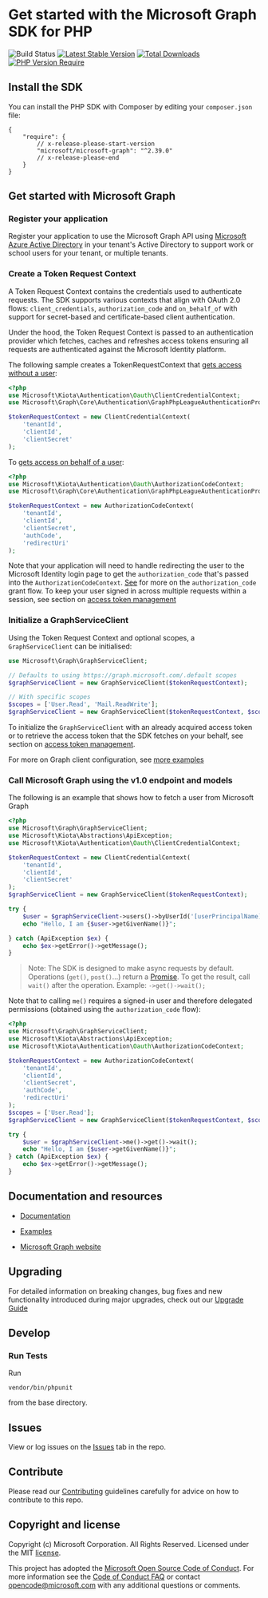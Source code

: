 # Get started with the Microsoft Graph SDK for PHP

![Build Status](https://github.com/microsoftgraph/msgraph-sdk-php/actions/workflows/pr-validation.yml/badge.svg)
[![Latest Stable Version](http://poser.pugx.org/microsoft/microsoft-graph/v)](https://packagist.org/packages/microsoft/microsoft-graph)
[![Total Downloads](http://poser.pugx.org/microsoft/microsoft-graph/downloads)](https://packagist.org/packages/microsoft/microsoft-graph)
[![PHP Version Require](http://poser.pugx.org/microsoft/microsoft-graph/require/php)](https://packagist.org/packages/microsoft/microsoft-graph)

## Install the SDK
You can install the PHP SDK with Composer by editing your `composer.json` file:
```jsonc
{
    "require": {
        // x-release-please-start-version
        "microsoft/microsoft-graph": "^2.39.0"
        // x-release-please-end
    }
}
```
## Get started with Microsoft Graph

### Register your application

Register your application to use the Microsoft Graph API using [Microsoft Azure Active Directory](https://portal.azure.com/#blade/Microsoft_AAD_RegisteredApps/ApplicationsListBlade) in your tenant's Active Directory to support work or school users for your tenant, or multiple tenants.

### Create a Token Request Context

A Token Request Context contains the credentials used to authenticate requests. The SDK supports various contexts that align with OAuth 2.0 flows: `client_credentials`, `authorization_code` and `on_behalf_of` with support for secret-based and certificate-based client authentication.

Under the hood, the Token Request Context is passed to an authentication provider which fetches, caches and refreshes access tokens ensuring all requests are authenticated against the Microsoft Identity platform.

The following sample creates a TokenRequestContext that [gets access without a user](https://docs.microsoft.com/en-us/graph/auth-v2-service?context=graph%2Fapi%2F1.0&view=graph-rest-1.0):

```php
<?php
use Microsoft\Kiota\Authentication\Oauth\ClientCredentialContext;
use Microsoft\Graph\Core\Authentication\GraphPhpLeagueAuthenticationProvider;

$tokenRequestContext = new ClientCredentialContext(
    'tenantId',
    'clientId',
    'clientSecret'
);

```

To [gets access on behalf of a user](https://docs.microsoft.com/en-us/graph/auth-v2-user?context=graph%2Fapi%2F1.0&view=graph-rest-1.0):

```php
<?php
use Microsoft\Kiota\Authentication\Oauth\AuthorizationCodeContext;
use Microsoft\Graph\Core\Authentication\GraphPhpLeagueAuthenticationProvider;

$tokenRequestContext = new AuthorizationCodeContext(
    'tenantId',
    'clientId',
    'clientSecret',
    'authCode',
    'redirectUri'
);

```
Note that your application will need to handle redirecting the user to the Microsoft Identity login page to get the `authorization_code` that's passed into the `AuthorizationCodeContext`.
[See](https://docs.microsoft.com/en-us/azure/active-directory/develop/v2-oauth2-auth-code-flow) for more on the `authorization_code` grant flow.
To keep your user signed in across multiple requests within a session, see section on [access token management](docs/authentication_samples.md#access-token-management)


### Initialize a GraphServiceClient

Using the Token Request Context and optional scopes, a `GraphServiceClient` can be initialised:

```php
use Microsoft\Graph\GraphServiceClient;

// Defaults to using https://graph.microsoft.com/.default scopes
$graphServiceClient = new GraphServiceClient($tokenRequestContext);

// With specific scopes
$scopes = ['User.Read', 'Mail.ReadWrite'];
$graphServiceClient = new GraphServiceClient($tokenRequestContext, $scopes);
```

To initialize the `GraphServiceClient` with an already acquired access token or to retrieve the access token that the SDK fetches on your behalf, see section on [access token management](docs/authentication_samples.md#access-token-management).

For more on Graph client configuration, see [more examples](docs/authentication_samples.md#creating-a-graph-client)

### Call Microsoft Graph using the v1.0 endpoint and models

The following is an example that shows how to fetch a user from Microsoft Graph

```php
<?php
use Microsoft\Graph\GraphServiceClient;
use Microsoft\Kiota\Abstractions\ApiException;
use Microsoft\Kiota\Authentication\Oauth\ClientCredentialContext;

$tokenRequestContext = new ClientCredentialContext(
    'tenantId',
    'clientId',
    'clientSecret'
);
$graphServiceClient = new GraphServiceClient($tokenRequestContext);

try {
    $user = $graphServiceClient->users()->byUserId('[userPrincipalName]')->get()->wait();
    echo "Hello, I am {$user->getGivenName()}";

} catch (ApiException $ex) {
    echo $ex->getError()->getMessage();
}

```

> Note: The SDK is designed to make async requests by default. Operations (`get()`, `post()`...) return a [Promise](https://docs.php-http.org/en/latest/components/promise.html). To get the result, call `wait()` after the operation.
> Example: `->get()->wait();`

Note that to calling `me()` requires a signed-in user and therefore delegated permissions (obtained using the `authorization_code` flow):
```php
<?php
use Microsoft\Graph\GraphServiceClient;
use Microsoft\Kiota\Abstractions\ApiException;
use Microsoft\Kiota\Authentication\Oauth\AuthorizationCodeContext;

$tokenRequestContext = new AuthorizationCodeContext(
    'tenantId',
    'clientId',
    'clientSecret',
    'authCode',
    'redirectUri'
);
$scopes = ['User.Read'];
$graphServiceClient = new GraphServiceClient($tokenRequestContext, $scopes);

try {
    $user = $graphServiceClient->me()->get()->wait();
    echo "Hello, I am {$user->getGivenName()}";
} catch (ApiException $ex) {
    echo $ex->getError()->getMessage();
}

```
## Documentation and resources

* [Documentation](docs/README.md)

* [Examples](docs/README.md#using-the-sdk)

* [Microsoft Graph website](https://aka.ms/graph)

## Upgrading

For detailed information on breaking changes, bug fixes and new functionality introduced during major upgrades, check out our [Upgrade Guide](UPGRADING.md)

## Develop

### Run Tests

Run
 ```shell
vendor/bin/phpunit
```
from the base directory.

## Issues

View or log issues on the [Issues](https://github.com/microsoftgraph/msgraph-sdk-php/issues) tab in the repo.

## Contribute

Please read our [Contributing](CONTRIBUTING.md) guidelines carefully for advice on how to contribute to this repo.

## Copyright and license

Copyright (c) Microsoft Corporation. All Rights Reserved. Licensed under the MIT [license](LICENSE).

This project has adopted the [Microsoft Open Source Code of Conduct](https://opensource.microsoft.com/codeofconduct/). For more information see the [Code of Conduct FAQ](https://opensource.microsoft.com/codeofconduct/faq/) or contact [opencode@microsoft.com](mailto:opencode@microsoft.com) with any additional questions or comments.
